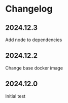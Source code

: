 # Changelog

## 2024.12.3

Add node to dependencies

## 2024.12.2

Change base docker image

## 2024.12.0

Initial test